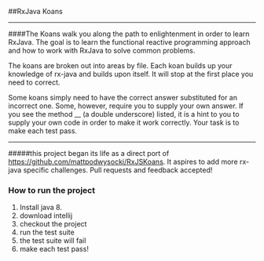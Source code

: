 ##RxJava Koans
___
####The Koans walk you along the path to enlightenment in order to learn RxJava. The goal is to learn the functional reactive programming approach and how to work with RxJava to solve common problems.

The koans are broken out into areas by file. Each koan builds up your knowledge of rx-java and builds upon itself. It will stop at the first place you need to correct.

Some koans simply need to have the correct answer substituted for an incorrect one. Some, however, require you to supply your own answer. If you see the method __ (a double underscore) listed, it is a hint to you to supply your own code in order to make it work correctly. Your task is to make each test pass.

___
#####this project began its life as a direct port of https://github.com/mattpodwysocki/RxJSKoans. It aspires to add more rx-java specific challenges. Pull requests and feedback accepted!

### How to run the project

1. Install java 8. 
2. download intellij
3. checkout the project
4. run the test suite
5. the test suite will fail
6. make each test pass!